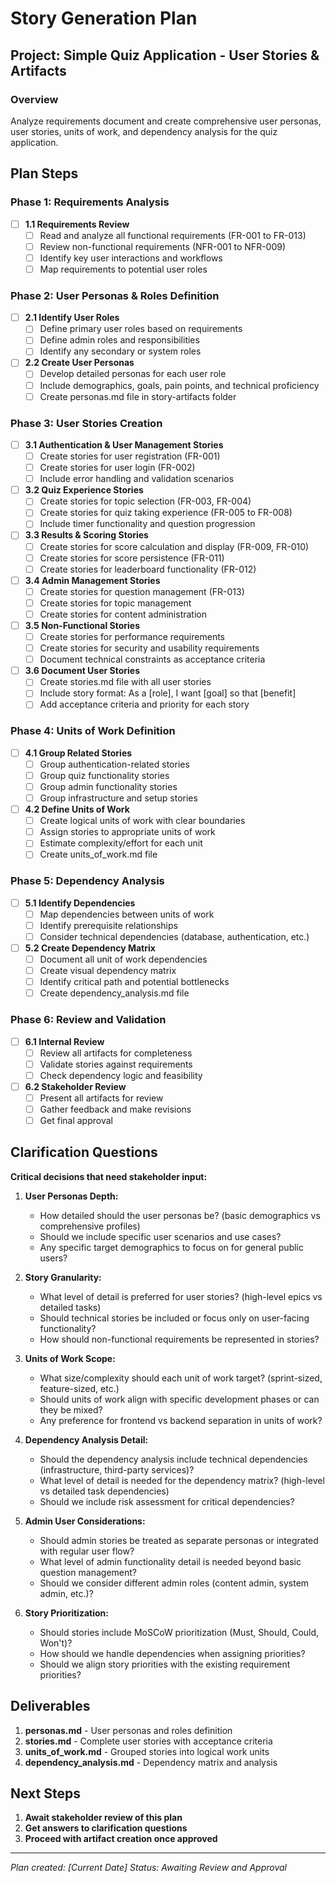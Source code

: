 # Story Generation Plan

## Project: Simple Quiz Application - User Stories & Artifacts

### Overview
Analyze requirements document and create comprehensive user personas, user stories, units of work, and dependency analysis for the quiz application.

## Plan Steps

### Phase 1: Requirements Analysis
- [ ] **1.1 Requirements Review**
  - [ ] Read and analyze all functional requirements (FR-001 to FR-013)
  - [ ] Review non-functional requirements (NFR-001 to NFR-009)
  - [ ] Identify key user interactions and workflows
  - [ ] Map requirements to potential user roles

### Phase 2: User Personas & Roles Definition
- [ ] **2.1 Identify User Roles**
  - [ ] Define primary user roles based on requirements
  - [ ] Define admin roles and responsibilities
  - [ ] Identify any secondary or system roles

- [ ] **2.2 Create User Personas**
  - [ ] Develop detailed personas for each user role
  - [ ] Include demographics, goals, pain points, and technical proficiency
  - [ ] Create personas.md file in story-artifacts folder

### Phase 3: User Stories Creation
- [ ] **3.1 Authentication & User Management Stories**
  - [ ] Create stories for user registration (FR-001)
  - [ ] Create stories for user login (FR-002)
  - [ ] Include error handling and validation scenarios

- [ ] **3.2 Quiz Experience Stories**
  - [ ] Create stories for topic selection (FR-003, FR-004)
  - [ ] Create stories for quiz taking experience (FR-005 to FR-008)
  - [ ] Include timer functionality and question progression

- [ ] **3.3 Results & Scoring Stories**
  - [ ] Create stories for score calculation and display (FR-009, FR-010)
  - [ ] Create stories for score persistence (FR-011)
  - [ ] Create stories for leaderboard functionality (FR-012)

- [ ] **3.4 Admin Management Stories**
  - [ ] Create stories for question management (FR-013)
  - [ ] Create stories for topic management
  - [ ] Create stories for content administration

- [ ] **3.5 Non-Functional Stories**
  - [ ] Create stories for performance requirements
  - [ ] Create stories for security and usability requirements
  - [ ] Document technical constraints as acceptance criteria

- [ ] **3.6 Document User Stories**
  - [ ] Create stories.md file with all user stories
  - [ ] Include story format: As a [role], I want [goal] so that [benefit]
  - [ ] Add acceptance criteria and priority for each story

### Phase 4: Units of Work Definition
- [ ] **4.1 Group Related Stories**
  - [ ] Group authentication-related stories
  - [ ] Group quiz functionality stories
  - [ ] Group admin functionality stories
  - [ ] Group infrastructure and setup stories

- [ ] **4.2 Define Units of Work**
  - [ ] Create logical units of work with clear boundaries
  - [ ] Assign stories to appropriate units of work
  - [ ] Estimate complexity/effort for each unit
  - [ ] Create units_of_work.md file

### Phase 5: Dependency Analysis
- [ ] **5.1 Identify Dependencies**
  - [ ] Map dependencies between units of work
  - [ ] Identify prerequisite relationships
  - [ ] Consider technical dependencies (database, authentication, etc.)

- [ ] **5.2 Create Dependency Matrix**
  - [ ] Document all unit of work dependencies
  - [ ] Create visual dependency matrix
  - [ ] Identify critical path and potential bottlenecks
  - [ ] Create dependency_analysis.md file

### Phase 6: Review and Validation
- [ ] **6.1 Internal Review**
  - [ ] Review all artifacts for completeness
  - [ ] Validate stories against requirements
  - [ ] Check dependency logic and feasibility

- [ ] **6.2 Stakeholder Review**
  - [ ] Present all artifacts for review
  - [ ] Gather feedback and make revisions
  - [ ] Get final approval

## Clarification Questions

**Critical decisions that need stakeholder input:**

1. **User Personas Depth:**
   - How detailed should the user personas be? (basic demographics vs comprehensive profiles)
   - Should we include specific user scenarios and use cases?
   - Any specific target demographics to focus on for general public users?

2. **Story Granularity:**
   - What level of detail is preferred for user stories? (high-level epics vs detailed tasks)
   - Should technical stories be included or focus only on user-facing functionality?
   - How should non-functional requirements be represented in stories?

3. **Units of Work Scope:**
   - What size/complexity should each unit of work target? (sprint-sized, feature-sized, etc.)
   - Should units of work align with specific development phases or can they be mixed?
   - Any preference for frontend vs backend separation in units of work?

4. **Dependency Analysis Detail:**
   - Should the dependency analysis include technical dependencies (infrastructure, third-party services)?
   - What level of detail is needed for the dependency matrix? (high-level vs detailed task dependencies)
   - Should we include risk assessment for critical dependencies?

5. **Admin User Considerations:**
   - Should admin stories be treated as separate personas or integrated with regular user flow?
   - What level of admin functionality detail is needed beyond basic question management?
   - Should we consider different admin roles (content admin, system admin, etc.)?

6. **Story Prioritization:**
   - Should stories include MoSCoW prioritization (Must, Should, Could, Won't)?
   - How should we handle dependencies when assigning priorities?
   - Should we align story priorities with the existing requirement priorities?

## Deliverables
1. **personas.md** - User personas and roles definition
2. **stories.md** - Complete user stories with acceptance criteria
3. **units_of_work.md** - Grouped stories into logical work units
4. **dependency_analysis.md** - Dependency matrix and analysis

## Next Steps
1. **Await stakeholder review of this plan**
2. **Get answers to clarification questions**
3. **Proceed with artifact creation once approved**

---
*Plan created: [Current Date]*
*Status: Awaiting Review and Approval*

